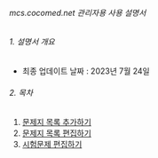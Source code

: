 ###### mcs.cocomed.net 관리자용 사용 설명서
###### 1. 설명서 개요 
- 최종 업데이트 날짜 : 2023년 7월 24일
###### 2. 목차
1. [문제지 목록 추가하기](resources/1st.md)
2. [문제지 목록 편집하기](resources/2nd.md)
3. [시험문제 편집하기](resources/3rd.md)